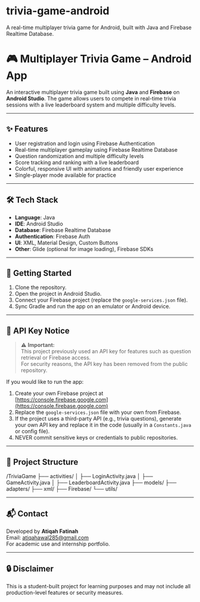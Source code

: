 # trivia-game-android
A real-time multiplayer trivia game for Android, built with Java and Firebase Realtime Database.

# 🎮 Multiplayer Trivia Game – Android App

An interactive multiplayer trivia game built using **Java** and **Firebase** on **Android Studio**. The game allows users to compete in real-time trivia sessions with a live leaderboard system and multiple difficulty levels.

---

## ✨ Features

- User registration and login using Firebase Authentication  
- Real-time multiplayer gameplay using Firebase Realtime Database  
- Question randomization and multiple difficulty levels  
- Score tracking and ranking with a live leaderboard  
- Colorful, responsive UI with animations and friendly user experience  
- Single-player mode available for practice  

---

## 🛠️ Tech Stack

- **Language**: Java  
- **IDE**: Android Studio  
- **Database**: Firebase Realtime Database  
- **Authentication**: Firebase Auth  
- **UI**: XML, Material Design, Custom Buttons  
- **Other**: Glide (optional for image loading), Firebase SDKs

---

## 🚀 Getting Started

1. Clone the repository.  
2. Open the project in Android Studio.  
3. Connect your Firebase project (replace the `google-services.json` file).  
4. Sync Gradle and run the app on an emulator or Android device.

---

## 🔑 API Key Notice

> ⚠️ **Important:**  
This project previously used an API key for features such as question retrieval or Firebase access.  
For security reasons, the API key has been removed from the public repository.

If you would like to run the app:

1. Create your own Firebase project at [https://console.firebase.google.com](https://console.firebase.google.com)
2. Replace the `google-services.json` file with your own from Firebase.
3. If the project uses a third-party API (e.g., trivia questions), generate your own API key and replace it in the code (usually in a `Constants.java` or config file).
4. NEVER commit sensitive keys or credentials to public repositories.

---

## 📂 Project Structure

/TriviaGame
├── activities/
│ ├── LoginActivity.java
│ ├── GameActivity.java
│ ├── LeaderboardActivity.java
├── models/
├── adapters/
├── xml/
├── Firebase/
└── utils/


---

## 📬 Contact

Developed by **Atiqah Fatinah**  
Email: atiqahawal285@gmail.com  
For academic use and internship portfolio.

---

## 🔒 Disclaimer

This is a student-built project for learning purposes and may not include all production-level features or security measures.
